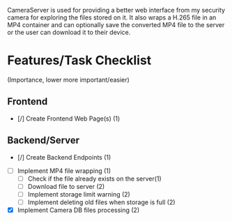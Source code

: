 CameraServer is used for providing a better web interface from my security camera for exploring the files stored on it. It also wraps a H.265 file in an MP4 container and can optionally save the converted MP4 file to the server or the user can download it to their device.

# Features/Task Checklist
 (Importance, lower more important/easier)
## Frontend
- [/] Create Frontend Web Page(s) (1) 
## Backend/Server
- [/] Create Backend Endpoints (1)
- [ ] Implement MP4 file wrapping (1)
    - [ ] Check if the file already exists on the server(1)
    - [ ] Download file to server (2)
    - [ ] Implement storage limit warning (2)
    - [ ] Implement deleting old files when storage is full (2)
- [X] Implement Camera DB files processing (2)